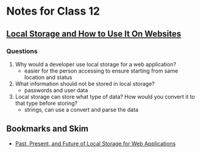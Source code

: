 # Notes for Class 12

## [Local Storage and How to Use It On Websites](https://www.smashingmagazine.com/2010/10/local-storage-and-how-to-use-it/)

### Questions

1. Why would a developer use local storage for a web application?
    * easier for the person accessing to ensure starting from same location and status
2. What information should not be stored in local storage?
    * passwords and user data
3. Local storage can store what type of data? How would you convert it to that type before storing?
    * strings, can use a convert and parse the data

## Bookmarks and Skim

* [Past, Present, and Future of Local Storage for Web Applications](http://diveinto.html5doctor.com/storage.html)
